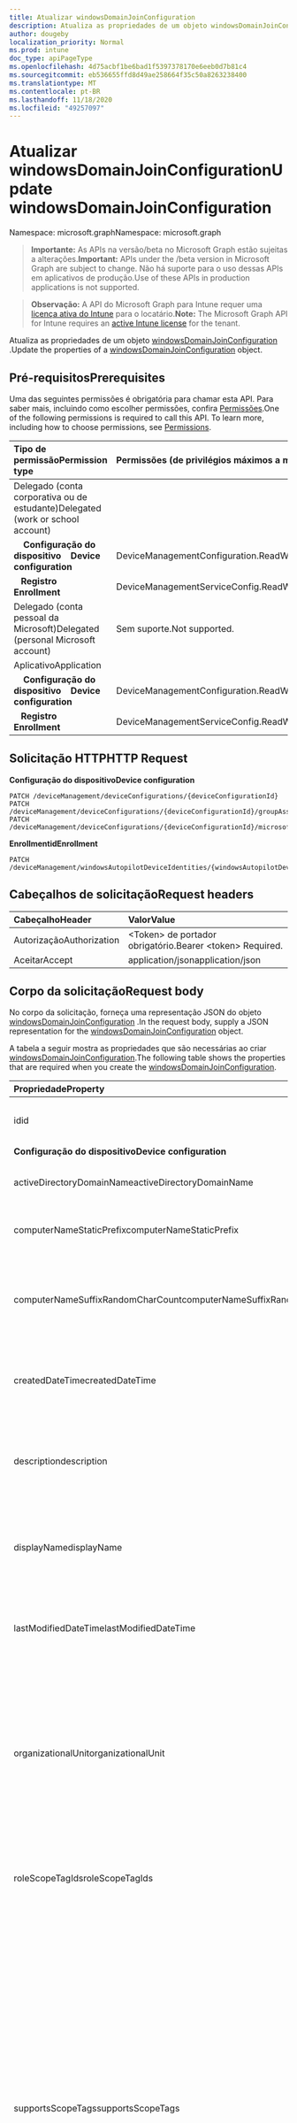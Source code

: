 ```yaml
---
title: Atualizar windowsDomainJoinConfiguration
description: Atualiza as propriedades de um objeto windowsDomainJoinConfiguration.
author: dougeby
localization_priority: Normal
ms.prod: intune
doc_type: apiPageType
ms.openlocfilehash: 4d75acbf1be6bad1f5397378170e6eeb0d7b81c4
ms.sourcegitcommit: eb536655ffd8d49ae258664f35c50a8263238400
ms.translationtype: MT
ms.contentlocale: pt-BR
ms.lasthandoff: 11/18/2020
ms.locfileid: "49257097"
---
```

# <a name="update-windowsdomainjoinconfiguration"></a><span data-ttu-id="0061b-103">Atualizar windowsDomainJoinConfiguration</span><span class="sxs-lookup"><span data-stu-id="0061b-103">Update windowsDomainJoinConfiguration</span></span>

<span data-ttu-id="0061b-104">Namespace: microsoft.graph</span><span class="sxs-lookup"><span data-stu-id="0061b-104">Namespace: microsoft.graph</span></span>

> <span data-ttu-id="0061b-105">**Importante:** As APIs na versão/beta no Microsoft Graph estão sujeitas a alterações.</span><span class="sxs-lookup"><span data-stu-id="0061b-105">**Important:** APIs under the /beta version in Microsoft Graph are subject to change.</span></span> <span data-ttu-id="0061b-106">Não há suporte para o uso dessas APIs em aplicativos de produção.</span><span class="sxs-lookup"><span data-stu-id="0061b-106">Use of these APIs in production applications is not supported.</span></span>

> <span data-ttu-id="0061b-107">**Observação:** A API do Microsoft Graph para Intune requer uma [licença ativa do Intune](https://go.microsoft.com/fwlink/?linkid=839381) para o locatário.</span><span class="sxs-lookup"><span data-stu-id="0061b-107">**Note:** The Microsoft Graph API for Intune requires an [active Intune license](https://go.microsoft.com/fwlink/?linkid=839381) for the tenant.</span></span>

<span data-ttu-id="0061b-108">Atualiza as propriedades de um objeto [windowsDomainJoinConfiguration](../resources/intune-shared-windowsdomainjoinconfiguration.md) .</span><span class="sxs-lookup"><span data-stu-id="0061b-108">Update the properties of a [windowsDomainJoinConfiguration](../resources/intune-shared-windowsdomainjoinconfiguration.md) object.</span></span>
## <a name="prerequisites"></a><span data-ttu-id="0061b-109">Pré-requisitos</span><span class="sxs-lookup"><span data-stu-id="0061b-109">Prerequisites</span></span>
<span data-ttu-id="0061b-p102">Uma das seguintes permissões é obrigatória para chamar esta API. Para saber mais, incluindo como escolher permissões, confira [Permissões](/graph/permissions-reference).</span><span class="sxs-lookup"><span data-stu-id="0061b-p102">One of the following permissions is required to call this API. To learn more, including how to choose permissions, see [Permissions](/graph/permissions-reference).</span></span>

|<span data-ttu-id="0061b-112">Tipo de permissão</span><span class="sxs-lookup"><span data-stu-id="0061b-112">Permission type</span></span>|<span data-ttu-id="0061b-113">Permissões (de privilégios máximos a mínimos)</span><span class="sxs-lookup"><span data-stu-id="0061b-113">Permissions (from most to least privileged)</span></span>|
|:---|:---|
|<span data-ttu-id="0061b-114">Delegado (conta corporativa ou de estudante)</span><span class="sxs-lookup"><span data-stu-id="0061b-114">Delegated (work or school account)</span></span>||
| <span data-ttu-id="0061b-115">&nbsp; &nbsp; **Configuração do dispositivo**</span><span class="sxs-lookup"><span data-stu-id="0061b-115">&nbsp; &nbsp; **Device configuration**</span></span> | <span data-ttu-id="0061b-116">DeviceManagementConfiguration.ReadWrite.All</span><span class="sxs-lookup"><span data-stu-id="0061b-116">DeviceManagementConfiguration.ReadWrite.All</span></span> |
| <span data-ttu-id="0061b-117">&nbsp;&nbsp; **Registro**</span><span class="sxs-lookup"><span data-stu-id="0061b-117">&nbsp; &nbsp; **Enrollment**</span></span> | <span data-ttu-id="0061b-118">DeviceManagementServiceConfig.ReadWrite.All</span><span class="sxs-lookup"><span data-stu-id="0061b-118">DeviceManagementServiceConfig.ReadWrite.All</span></span>|
|<span data-ttu-id="0061b-119">Delegado (conta pessoal da Microsoft)</span><span class="sxs-lookup"><span data-stu-id="0061b-119">Delegated (personal Microsoft account)</span></span>|<span data-ttu-id="0061b-120">Sem suporte.</span><span class="sxs-lookup"><span data-stu-id="0061b-120">Not supported.</span></span>|
|<span data-ttu-id="0061b-121">Aplicativo</span><span class="sxs-lookup"><span data-stu-id="0061b-121">Application</span></span>||
| <span data-ttu-id="0061b-122">&nbsp; &nbsp; **Configuração do dispositivo**</span><span class="sxs-lookup"><span data-stu-id="0061b-122">&nbsp; &nbsp; **Device configuration**</span></span> | <span data-ttu-id="0061b-123">DeviceManagementConfiguration.ReadWrite.All</span><span class="sxs-lookup"><span data-stu-id="0061b-123">DeviceManagementConfiguration.ReadWrite.All</span></span> |
| <span data-ttu-id="0061b-124">&nbsp;&nbsp; **Registro**</span><span class="sxs-lookup"><span data-stu-id="0061b-124">&nbsp; &nbsp; **Enrollment**</span></span> | <span data-ttu-id="0061b-125">DeviceManagementServiceConfig.ReadWrite.All</span><span class="sxs-lookup"><span data-stu-id="0061b-125">DeviceManagementServiceConfig.ReadWrite.All</span></span>|

## <a name="http-request"></a><span data-ttu-id="0061b-126">Solicitação HTTP</span><span class="sxs-lookup"><span data-stu-id="0061b-126">HTTP Request</span></span>

<span data-ttu-id="0061b-127">**Configuração do dispositivo**</span><span class="sxs-lookup"><span data-stu-id="0061b-127">**Device configuration**</span></span>
<!-- {
  "blockType": "ignored"
}
-->
``` http
PATCH /deviceManagement/deviceConfigurations/{deviceConfigurationId}
PATCH /deviceManagement/deviceConfigurations/{deviceConfigurationId}/groupAssignments/{deviceConfigurationGroupAssignmentId}/deviceConfiguration
PATCH /deviceManagement/deviceConfigurations/{deviceConfigurationId}/microsoft.graph.windowsDomainJoinConfiguration/networkAccessConfigurations/{deviceConfigurationId}
```

<span data-ttu-id="0061b-128">**Enrollmentid**</span><span class="sxs-lookup"><span data-stu-id="0061b-128">**Enrollment**</span></span>
<!-- {
  "blockType": "ignored"
}
-->
``` http
PATCH /deviceManagement/windowsAutopilotDeviceIdentities/{windowsAutopilotDeviceIdentityId}/deploymentProfile/microsoft.graph.activeDirectoryWindowsAutopilotDeploymentProfile/domainJoinConfiguration
```

## <a name="request-headers"></a><span data-ttu-id="0061b-129">Cabeçalhos de solicitação</span><span class="sxs-lookup"><span data-stu-id="0061b-129">Request headers</span></span>
|<span data-ttu-id="0061b-130">Cabeçalho</span><span class="sxs-lookup"><span data-stu-id="0061b-130">Header</span></span>|<span data-ttu-id="0061b-131">Valor</span><span class="sxs-lookup"><span data-stu-id="0061b-131">Value</span></span>|
|:---|:---|
|<span data-ttu-id="0061b-132">Autorização</span><span class="sxs-lookup"><span data-stu-id="0061b-132">Authorization</span></span>|<span data-ttu-id="0061b-133">&lt;Token&gt; de portador obrigatório.</span><span class="sxs-lookup"><span data-stu-id="0061b-133">Bearer &lt;token&gt; Required.</span></span>|
|<span data-ttu-id="0061b-134">Aceitar</span><span class="sxs-lookup"><span data-stu-id="0061b-134">Accept</span></span>|<span data-ttu-id="0061b-135">application/json</span><span class="sxs-lookup"><span data-stu-id="0061b-135">application/json</span></span>|

## <a name="request-body"></a><span data-ttu-id="0061b-136">Corpo da solicitação</span><span class="sxs-lookup"><span data-stu-id="0061b-136">Request body</span></span>
<span data-ttu-id="0061b-137">No corpo da solicitação, forneça uma representação JSON do objeto [windowsDomainJoinConfiguration](../resources/intune-shared-windowsdomainjoinconfiguration.md) .</span><span class="sxs-lookup"><span data-stu-id="0061b-137">In the request body, supply a JSON representation for the [windowsDomainJoinConfiguration](../resources/intune-shared-windowsdomainjoinconfiguration.md) object.</span></span>

<span data-ttu-id="0061b-138">A tabela a seguir mostra as propriedades que são necessárias ao criar [windowsDomainJoinConfiguration](../resources/intune-shared-windowsdomainjoinconfiguration.md).</span><span class="sxs-lookup"><span data-stu-id="0061b-138">The following table shows the properties that are required when you create the [windowsDomainJoinConfiguration](../resources/intune-shared-windowsdomainjoinconfiguration.md).</span></span>

|<span data-ttu-id="0061b-139">Propriedade</span><span class="sxs-lookup"><span data-stu-id="0061b-139">Property</span></span>|<span data-ttu-id="0061b-140">Tipo</span><span class="sxs-lookup"><span data-stu-id="0061b-140">Type</span></span>|<span data-ttu-id="0061b-141">Descrição</span><span class="sxs-lookup"><span data-stu-id="0061b-141">Description</span></span>|
|:---|:---|:---|
|<span data-ttu-id="0061b-142">id</span><span class="sxs-lookup"><span data-stu-id="0061b-142">id</span></span>|<span data-ttu-id="0061b-143">String</span><span class="sxs-lookup"><span data-stu-id="0061b-143">String</span></span>|<span data-ttu-id="0061b-144">Chave da entidade.</span><span class="sxs-lookup"><span data-stu-id="0061b-144">Key of the entity.</span></span> <span data-ttu-id="0061b-145">Herdada de [deviceConfiguration](../resources/intune-shared-deviceconfiguration.md)</span><span class="sxs-lookup"><span data-stu-id="0061b-145">Inherited from [deviceConfiguration](../resources/intune-shared-deviceconfiguration.md)</span></span>|
|<span data-ttu-id="0061b-146">**Configuração do dispositivo**</span><span class="sxs-lookup"><span data-stu-id="0061b-146">**Device configuration**</span></span>|
|<span data-ttu-id="0061b-147">activeDirectoryDomainName</span><span class="sxs-lookup"><span data-stu-id="0061b-147">activeDirectoryDomainName</span></span>|<span data-ttu-id="0061b-148">String</span><span class="sxs-lookup"><span data-stu-id="0061b-148">String</span></span>|<span data-ttu-id="0061b-149">Nome de domínio do Active Directory para ingressar.</span><span class="sxs-lookup"><span data-stu-id="0061b-149">Active Directory domain name to join.</span></span>|
|<span data-ttu-id="0061b-150">computerNameStaticPrefix</span><span class="sxs-lookup"><span data-stu-id="0061b-150">computerNameStaticPrefix</span></span>|<span data-ttu-id="0061b-151">String</span><span class="sxs-lookup"><span data-stu-id="0061b-151">String</span></span>|<span data-ttu-id="0061b-152">Prefixo fixo a ser usado para o nome do computador.</span><span class="sxs-lookup"><span data-stu-id="0061b-152">Fixed prefix to be used for computer name.</span></span>|
|<span data-ttu-id="0061b-153">computerNameSuffixRandomCharCount</span><span class="sxs-lookup"><span data-stu-id="0061b-153">computerNameSuffixRandomCharCount</span></span>|<span data-ttu-id="0061b-154">Int32</span><span class="sxs-lookup"><span data-stu-id="0061b-154">Int32</span></span>|<span data-ttu-id="0061b-155">Caracteres gerados dinamicamente usados como sufixo para o nome do computador.</span><span class="sxs-lookup"><span data-stu-id="0061b-155">Dynamically generated characters used as suffix for computer name.</span></span> <span data-ttu-id="0061b-156">Valores válidos de 3 a 14</span><span class="sxs-lookup"><span data-stu-id="0061b-156">Valid values 3 to 14</span></span>|
|<span data-ttu-id="0061b-157">createdDateTime</span><span class="sxs-lookup"><span data-stu-id="0061b-157">createdDateTime</span></span>|<span data-ttu-id="0061b-158">DateTimeOffset</span><span class="sxs-lookup"><span data-stu-id="0061b-158">DateTimeOffset</span></span>|<span data-ttu-id="0061b-159">DateTime em que o objeto foi criado.</span><span class="sxs-lookup"><span data-stu-id="0061b-159">DateTime the object was created.</span></span> <span data-ttu-id="0061b-160">Herdada de [deviceConfiguration](../resources/intune-shared-deviceconfiguration.md)</span><span class="sxs-lookup"><span data-stu-id="0061b-160">Inherited from [deviceConfiguration](../resources/intune-shared-deviceconfiguration.md)</span></span>|
|<span data-ttu-id="0061b-161">description</span><span class="sxs-lookup"><span data-stu-id="0061b-161">description</span></span>|<span data-ttu-id="0061b-162">String</span><span class="sxs-lookup"><span data-stu-id="0061b-162">String</span></span>|<span data-ttu-id="0061b-163">O administrador forneceu a descrição da Configuração do dispositivo.</span><span class="sxs-lookup"><span data-stu-id="0061b-163">Admin provided description of the Device Configuration.</span></span> <span data-ttu-id="0061b-164">Herdada de [deviceConfiguration](../resources/intune-shared-deviceconfiguration.md)</span><span class="sxs-lookup"><span data-stu-id="0061b-164">Inherited from [deviceConfiguration](../resources/intune-shared-deviceconfiguration.md)</span></span>|
|<span data-ttu-id="0061b-165">displayName</span><span class="sxs-lookup"><span data-stu-id="0061b-165">displayName</span></span>|<span data-ttu-id="0061b-166">String</span><span class="sxs-lookup"><span data-stu-id="0061b-166">String</span></span>|<span data-ttu-id="0061b-167">O administrador forneceu o nome da Configuração do dispositivo.</span><span class="sxs-lookup"><span data-stu-id="0061b-167">Admin provided name of the device configuration.</span></span> <span data-ttu-id="0061b-168">Herdada de [deviceConfiguration](../resources/intune-shared-deviceconfiguration.md)</span><span class="sxs-lookup"><span data-stu-id="0061b-168">Inherited from [deviceConfiguration](../resources/intune-shared-deviceconfiguration.md)</span></span>|
|<span data-ttu-id="0061b-169">lastModifiedDateTime</span><span class="sxs-lookup"><span data-stu-id="0061b-169">lastModifiedDateTime</span></span>|<span data-ttu-id="0061b-170">DateTimeOffset</span><span class="sxs-lookup"><span data-stu-id="0061b-170">DateTimeOffset</span></span>|<span data-ttu-id="0061b-171">DateTime da última modificação do objeto.</span><span class="sxs-lookup"><span data-stu-id="0061b-171">DateTime the object was last modified.</span></span> <span data-ttu-id="0061b-172">Herdada de [deviceConfiguration](../resources/intune-shared-deviceconfiguration.md)</span><span class="sxs-lookup"><span data-stu-id="0061b-172">Inherited from [deviceConfiguration](../resources/intune-shared-deviceconfiguration.md)</span></span>|
|<span data-ttu-id="0061b-173">organizationalUnit</span><span class="sxs-lookup"><span data-stu-id="0061b-173">organizationalUnit</span></span>|<span data-ttu-id="0061b-174">String</span><span class="sxs-lookup"><span data-stu-id="0061b-174">String</span></span>|<span data-ttu-id="0061b-175">Unidade organizacional (UO) em que a conta de computador será criada.</span><span class="sxs-lookup"><span data-stu-id="0061b-175">Organizational unit (OU) where the computer account will be created.</span></span> <span data-ttu-id="0061b-176">Se esse parâmetro for NULL, o contêiner do objeto de computador conhecido será usado como publicado no domínio.</span><span class="sxs-lookup"><span data-stu-id="0061b-176">If this parameter is NULL, the well known computer object container will be used as published in the domain.</span></span>|
|<span data-ttu-id="0061b-177">roleScopeTagIds</span><span class="sxs-lookup"><span data-stu-id="0061b-177">roleScopeTagIds</span></span>|<span data-ttu-id="0061b-178">Coleção de cadeias de caracteres</span><span class="sxs-lookup"><span data-stu-id="0061b-178">String collection</span></span>|<span data-ttu-id="0061b-179">Lista de marcas de escopo para esta instância de entidade.</span><span class="sxs-lookup"><span data-stu-id="0061b-179">List of Scope Tags for this Entity instance.</span></span> <span data-ttu-id="0061b-180">Herdada de [deviceConfiguration](../resources/intune-shared-deviceconfiguration.md)</span><span class="sxs-lookup"><span data-stu-id="0061b-180">Inherited from [deviceConfiguration](../resources/intune-shared-deviceconfiguration.md)</span></span>|
|<span data-ttu-id="0061b-181">supportsScopeTags</span><span class="sxs-lookup"><span data-stu-id="0061b-181">supportsScopeTags</span></span>|<span data-ttu-id="0061b-182">Booliano</span><span class="sxs-lookup"><span data-stu-id="0061b-182">Boolean</span></span>|<span data-ttu-id="0061b-183">Indica se a configuração de dispositivo subjacente é ou não compatível com a atribuição de marcas de escopo.</span><span class="sxs-lookup"><span data-stu-id="0061b-183">Indicates whether or not the underlying Device Configuration supports the assignment of scope tags.</span></span> <span data-ttu-id="0061b-184">A atribuição à propriedade ScopeTags não é permitida quando esse valor é false e as entidades não serão visíveis aos usuários com escopo.</span><span class="sxs-lookup"><span data-stu-id="0061b-184">Assigning to the ScopeTags property is not allowed when this value is false and entities will not be visible to scoped users.</span></span> <span data-ttu-id="0061b-185">Isso ocorre para políticas herdadas criadas no Silverlight e pode ser resolvido excluindo e recriando a política no portal do Azure.</span><span class="sxs-lookup"><span data-stu-id="0061b-185">This occurs for Legacy policies created in Silverlight and can be resolved by deleting and recreating the policy in the Azure Portal.</span></span> <span data-ttu-id="0061b-186">Essa propriedade é somente leitura.</span><span class="sxs-lookup"><span data-stu-id="0061b-186">This property is read-only.</span></span> <span data-ttu-id="0061b-187">Herdada de [deviceConfiguration](../resources/intune-shared-deviceconfiguration.md)</span><span class="sxs-lookup"><span data-stu-id="0061b-187">Inherited from [deviceConfiguration](../resources/intune-shared-deviceconfiguration.md)</span></span>|
|<span data-ttu-id="0061b-188">versão</span><span class="sxs-lookup"><span data-stu-id="0061b-188">version</span></span>|<span data-ttu-id="0061b-189">Int32</span><span class="sxs-lookup"><span data-stu-id="0061b-189">Int32</span></span>|<span data-ttu-id="0061b-190">Versão da configuração do dispositivo.</span><span class="sxs-lookup"><span data-stu-id="0061b-190">Version of the device configuration.</span></span> <span data-ttu-id="0061b-191">Herdada de [deviceConfiguration](../resources/intune-shared-deviceconfiguration.md)</span><span class="sxs-lookup"><span data-stu-id="0061b-191">Inherited from [deviceConfiguration](../resources/intune-shared-deviceconfiguration.md)</span></span>|



<span data-ttu-id="0061b-192">Observação: o suporte às propriedades do corpo da solicitação depende do contexto da chamada.</span><span class="sxs-lookup"><span data-stu-id="0061b-192">Note: Request body properties support depends on the context of the call.</span></span>  <span data-ttu-id="0061b-193">Nem todas as propriedades são apropriadas para todos os fluxos de trabalho.</span><span class="sxs-lookup"><span data-stu-id="0061b-193">Not all properties are appropriate for all workflows.</span></span>

## <a name="response"></a><span data-ttu-id="0061b-194">Resposta</span><span class="sxs-lookup"><span data-stu-id="0061b-194">Response</span></span>
<span data-ttu-id="0061b-195">Se tiver êxito, este método retornará um `200 OK` código de resposta e um objeto [windowsDomainJoinConfiguration](../resources/intune-shared-windowsdomainjoinconfiguration.md) atualizado no corpo da resposta.</span><span class="sxs-lookup"><span data-stu-id="0061b-195">If successful, this method returns a `200 OK` response code and an updated [windowsDomainJoinConfiguration](../resources/intune-shared-windowsdomainjoinconfiguration.md) object in the response body.</span></span>

## <a name="example"></a><span data-ttu-id="0061b-196">Exemplo</span><span class="sxs-lookup"><span data-stu-id="0061b-196">Example</span></span>
### <a name="request"></a><span data-ttu-id="0061b-197">Solicitação</span><span class="sxs-lookup"><span data-stu-id="0061b-197">Request</span></span>
<span data-ttu-id="0061b-198">Este é um exemplo da solicitação.</span><span class="sxs-lookup"><span data-stu-id="0061b-198">Here is an example of the request.</span></span>
``` http
PATCH https://graph.microsoft.com/beta/deviceManagement/deviceConfigurations/{deviceConfigurationId}
Content-type: application/json
Content-length: 344

{
  "lastModifiedDateTime": "2017-01-01T00:00:35.1329464-08:00",
  "description": "Description value",
  "displayName": "Display Name value",
  "version": 7,
  "computerNameStaticPrefix": "Computer Name Static Prefix value",
  "computerNameSuffixRandomCharCount": 1,
  "activeDirectoryDomainName": "Active Directory Domain Name value"
}
```

### <a name="response"></a><span data-ttu-id="0061b-199">Resposta</span><span class="sxs-lookup"><span data-stu-id="0061b-199">Response</span></span>
<span data-ttu-id="0061b-200">Veja a seguir um exemplo da resposta.</span><span class="sxs-lookup"><span data-stu-id="0061b-200">Here is an example of the response.</span></span> <span data-ttu-id="0061b-201">Observação: o objeto response mostrado aqui pode estar truncado por motivos de concisão.</span><span class="sxs-lookup"><span data-stu-id="0061b-201">Note: The response object shown here may be truncated for brevity.</span></span> <span data-ttu-id="0061b-202">As propriedades retornadas por chamadas reais variam de acordo com o contexto.</span><span class="sxs-lookup"><span data-stu-id="0061b-202">Properties returned by actual calls vary according to the context.</span></span>
``` http
HTTP/1.1 200 OK
Content-Type: application/json
Content-Length: 521

{
  "@odata.type": "#microsoft.graph.windowsDomainJoinConfiguration",
  "id": "40118d08-8d08-4011-088d-1140088d1140",
  "lastModifiedDateTime": "2017-01-01T00:00:35.1329464-08:00",
  "createdDateTime": "2017-01-01T00:02:43.5775965-08:00",
  "description": "Description value",
  "displayName": "Display Name value",
  "version": 7,
  "computerNameStaticPrefix": "Computer Name Static Prefix value",
  "computerNameSuffixRandomCharCount": 1,
  "activeDirectoryDomainName": "Active Directory Domain Name value"
}
```










